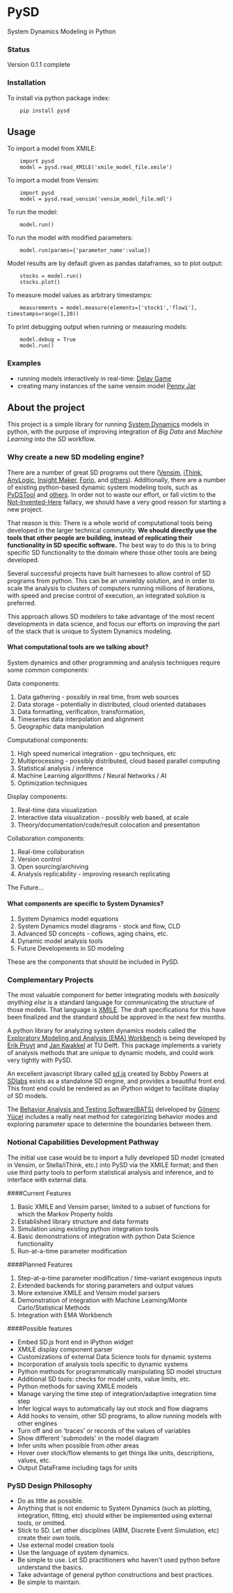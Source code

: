 PySD
====

System Dynamics Modeling in Python

### Status
Version 0.1.1 complete

### Installation
To install via python package index:
```
    pip install pysd
```

## Usage
To import a model from XMILE:
```
    import pysd
    model = pysd.read_XMILE('xmile_model_file.xmile')
``` 
To import a model from Vensim:
```
    import pysd
    model = pysd.read_vensim('vensim_model_file.mdl')
```
To run the model:
```
    model.run()
```
To run the model with modified parameters:
```
    model.run(params={'parameter_name':value})
```
Model results are by default given as pandas dataframes, so to plot output:
```
    stocks = model.run()
    stocks.plot()
```
To measure model values as arbitrary timestamps:
```
    measurements = model.measure(elements=['stock1','flow1'], timestamps=range(1,20))
```
To print debugging output when running or measuring models:
``` 
    model.debug = True
    model.run()
```

### Examples

- running models interactively in real-time: [Delay Game](https://github.com/JamesPHoughton/pysd/tree/master/example_models/Delay%20Game)
- creating many instances of the same vensim model [Penny Jar]()


## About the project
This project is a simple library for running [System Dynamics](http://en.wikipedia.org/wiki/System_dynamics) models in python, with the purpose of improving integration of *Big Data* and *Machine Learning* into the SD workflow. 

### Why create a new SD modeling engine?

There are a number of great SD programs out there ([Vensim](http://vensim.com/), [iThink](http://www.iseesystems.com/Softwares/Business/ithinkSoftware.aspx), [AnyLogic](http://www.anylogic.com/system-dynamics), [Insight Maker](http://insightmaker.com/), [Forio](http://forio.com/), and [others](http://en.wikipedia.org/wiki/List_of_system_dynamics_software)). Additionally, there are a number of existing python-based dynamic system modeling tools, such as [PyDSTool](http://www.ni.gsu.edu/~rclewley/PyDSTool/FrontPage.html) and [others](http://www.scipy.org/topical-software.html#dynamical-systems). In order not to waste our effort, or fall victim to the [Not-Invented-Here](http://en.wikipedia.org/wiki/Not_invented_here) fallacy, we should have a very good reason for starting a new project. 

That reason is this: There is a whole world of computational tools being developed in the larger technical community. **We should directly use the tools that other people are building, instead of replicating their functionality in SD specific software.** The best way to do this is to bring specific SD functionality to the domain where those other tools are being developed. 

Several successful projects have built harnesses to allow control of SD programs from python. This can be an unwieldy solution, and in order to scale the analysis to clusters of computers running millions of iterations, with speed and precise control of execution, an integrated solution is preferred.

This approach allows SD modelers to take advantage of the most recent developments in data science, and focus our efforts on improving the part of the stack that is unique to System Dynamics modeling.

#### What computational tools are we talking about?

System dynamics and other programming and analysis techniques require some common components:

Data components:

1. Data gathering - possibly in real time, from web sources
2. Data storage - potentially in distributed, cloud oriented databases
4. Data formatting, verification, transformation, 
5. Timeseries data interpolation and alignment
5. Geographic data manipulation

Computational components:

1. High speed numerical integration - gpu techniques, etc
2. Multiprocessing - possibly distributed, cloud based parallel computing
7. Statistical analysis / inference
8. Machine Learning algorithms / Neural Networks / AI
9. Optimization techniques

Display components:

1. Real-time data visualization 
2. Interactive data visualization - possibly web based, at scale
3. Theory/documentation/code/result colocation and presentation

Collaboration components:

1. Real-time collaboration
2. Version control
4. Open sourcing/archiving
3. Analysis replicability - improving research replicating

The Future...

#### What components are specific to System Dynamics?

1. System Dynamics model equations
3. System Dynamics model diagrams - stock and flow, CLD
3. Advanced SD concepts - coflows, aging chains, etc.
4. Dynamic model analysis tools
4. Future Developments in SD modeling

These are the components that should be included in PySD.

### Complementary Projects

The most valuable component for better integrating models with *basically anything else* is a standard language for communicating the structure of those models. That language is [XMILE](http://www.iseesystems.com/community/support/XMILE.aspx). The draft specifications for this have been finalized and the standard should be approved in the next few months.

A python library for analyzing system dynamics models called the [Exploratory Modeling and Analysis (EMA) Workbench](http://simulation.tbm.tudelft.nl/ema-workbench/contents.html) is being developed by [Erik Pruyt](http://www.tbm.tudelft.nl/en/about-faculty/departments/multi-actor-systems/policy-analysis/people/erik-pruyt/) and [Jan Kwakkel](https://github.com/quaquel) at TU Delft. This package implements a variety of analysis methods that are unique to dynamic models, and could work very tightly with PySD. 

An excellent javascript library called [sd.js](https://github.com/bpowers/sd.js/tree/master) created by Bobby Powers at [SDlabs](http://sdlabs.io/) exists as a standalone SD engine, and provides a beautiful front end. This front end could be rendered as an iPython widget to facilitate display of SD models.

The [Behavior Analysis and Testing Software(BATS)](http://www.ie.boun.edu.tr/labs/sesdyn/projects/bats/index.html) delveloped by [Gönenç Yücel](http://www.ie.boun.edu.tr/people/pages/yucel.html) includes a really neat method for categorizing behavior modes and exploring parameter space to determine the boundaries between them.

### Notional Capabilities Development Pathway

The initial use case would be to import a fully developed SD model (created in Vensim, or Stella/iThink, etc.) into PySD via the XMILE format; and then use third party tools to perform statistical analysis and inference, and to interface with external data.

####Current Features

1. Basic XMILE and Vensim parser, limited to a subset of functions for which the Markov Property holds
4. Established library structure and data formats
4. Simulation using existing python integration tools
5. Basic demonstrations of integration with python Data Science functionality
6. Run-at-a-time parameter modification

####Planned Features

1. Step-at-a-time parameter modification / time-variant exogenous inputs
2. Extended backends for storing parameters and output values
3. More extensive XMILE and Vensim model parsers
4. Demonstration of integration with Machine Learning/Monte Carlo/Statistical Methods
5. Integration with EMA Workbench

####Possible features

- Embed SD.js front end in iPython widget
- XMILE display component parser
- Customizations of external Data Science tools for dynamic systems
- Incorporation of analysis tools specific to dynamic systems
- Python methods for programmatically manipulating SD model structure
- Additional SD tools: checks for model units, value limits, etc.
- Python methods for saving XMILE models
- Manage varying the time step of integration/adaptive integration time step
- Infer logical ways to automatically lay out stock and flow diagrams
- Add hooks to vensim, other SD programs, to allow running models with other engines
- Turn off and on 'traces' or records of the values of variables
- Show different 'submodels' in the model diagram
- Infer units when possible from other areas
- Hover over stock/flow elements to get things like units, descriptions, values, etc.
- Output DataFrame including tags for units


### PySD Design Philosophy

- Do as little as possible. 
 - Anything that is not endemic to System Dynamics (such as plotting, integration, fitting, etc) should either be implemented using external tools, or omitted. 
 - Stick to SD. Let other disciplines (ABM, Discrete Event Simulation, etc) create their own tools.
 - Use external model creation tools
- Use the language of system dynamics.
- Be simple to use. Let SD practitioners who haven't used python before understand the basics.
- Take advantage of general python constructions and best practices.
- Be simple to maintain.    

